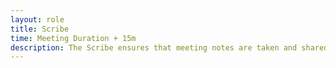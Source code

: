 ```yaml
---
layout: role
title: Scribe
time: Meeting Duration + 15m
description: The Scribe ensures that meeting notes are taken and shared.
---
```


